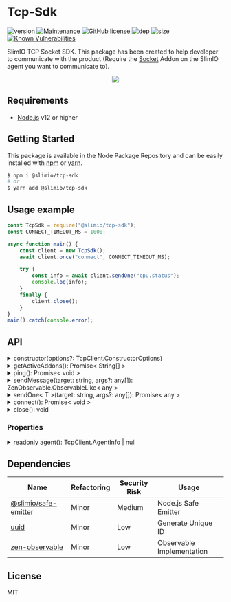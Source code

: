 # Tcp-Sdk
![version](https://img.shields.io/badge/dynamic/json.svg?url=https://raw.githubusercontent.com/SlimIO/Tcp-Sdk/master/package.json&query=$.version&label=Version)
[![Maintenance](https://img.shields.io/badge/Maintained%3F-yes-green.svg)](https://github.com/SlimIO/Tcp-Sdk/commit-activity)
[![GitHub license](https://img.shields.io/github/license/Naereen/StrapDown.js.svg)](https://github.com/SlimIO/Tcp-Sdk/blob/master/LICENSE)
![dep](https://img.shields.io/david/SlimIO/Tcp-Sdk)
![size](https://img.shields.io/github/languages/code-size/SlimIO/Tcp-Sdk)
[![Known Vulnerabilities](https://snyk.io//test/github/SlimIO/Tcp-Sdk/badge.svg?targetFile=package.json)](https://snyk.io//test/github/SlimIO/Tcp-Sdk?targetFile=package.json)

SlimIO TCP Socket SDK. This package has been created to help developer to communicate with the product (Require the [Socket](https://github.com/SlimIO/Socket) Addon on the SlimIO agent you want to communicate to).

<p align="center">
<img src="https://i.imgur.com/hXT8ZB1.png">
</p>

## Requirements
- [Node.js](https://nodejs.org/en/) v12 or higher

## Getting Started

This package is available in the Node Package Repository and can be easily installed with [npm](https://docs.npmjs.com/getting-started/what-is-npm) or [yarn](https://yarnpkg.com).

```bash
$ npm i @slimio/tcp-sdk
# or
$ yarn add @slimio/tcp-sdk
```

## Usage example

```js
const TcpSdk = require("@slimio/tcp-sdk");
const CONNECT_TIMEOUT_MS = 1000;

async function main() {
    const client = new TcpSdk();
    await client.once("connect", CONNECT_TIMEOUT_MS);

    try {
        const info = await client.sendOne("cpu.status");
        console.log(info);
    }
    finally {
        client.close();
    }
}
main().catch(console.error);
```

## API

<details><summary>constructor(options?: TcpClient.ConstructorOptions)</summary>

Create and instanciate a new TCP Connection to the socket server. Listen for event **connection** to known when you'r ready to send messages.

Options is described by the following interface:
```ts
interface ConstructorOptions {
    host?: string;
    port?: number;
}
```

Default value of port would be **TcpClient.DEFAULT_PORT**.
</details>

<details><summary>getActiveAddons(): Promise< String[] ></summary>

Return the list of active addons on the current agent.
</details>

<details><summary>ping(): Promise< void ></summary>

Send a ping event (avoid timeout).
</details>

<details><summary>sendMessage(target: string, args?: any[]): ZenObservable.ObservableLike< any ></summary>

send a callback message.
</details>

<details><summary>sendOne< T >(target: string, args?: any[]): Promise< any ></summary>

send a callback message wrapped by a Promise.
</details>

<details><summary>connect(): Promise< void ></summary>

Connect (or re-connect) the Net.socket. If the Socket is alive it will return.
</details>

<details><summary>close(): void</summary>

Close the TCP (Socket) connection.
</details>

### Properties

<details><summary>readonly agent(): TcpClient.AgentInfo | null</summary>

The readonly getter is described by the following TypeScript interface:
```ts
interface AgentInfo {
    location: string;
    version: string;
}
```
</details>

## Dependencies

|Name|Refactoring|Security Risk|Usage|
|---|---|---|---|
|[@slimio/safe-emitter](https://github.com/SlimIO/safeEmitter#readme)|Minor|Medium|Node.js Safe Emitter|
|[uuid](https://github.com/kelektiv/node-uuid#readme)|Minor|Low|Generate Unique ID|
|[zen-observable](https://github.com/zenparsing/zen-observable)|Minor|Low|Observable Implementation|

## License
MIT

